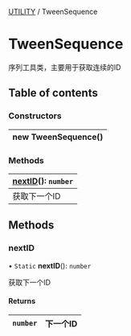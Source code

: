 [UTILITY](../groups/Core.UTILITY.md) / TweenSequence

# TweenSequence <Badge type="tip" text="Class" /> <Score text="TweenSequence" />

<p class="content-big">

序列工具类，主要用于获取连续的ID

</p>

## Table of contents

### Constructors <Score text="Constructors" /> 
| **new TweenSequence**()  |
| :----- |

### Methods <Score text="Methods" /> 
| **[nextID](mw.TweenSequence.md#nextid)**(): `number`  |
| :-----|
| 获取下一个ID|

## Methods

### nextID <Score text="nextID" /> 

• `Static` **nextID**(): `number` 

获取下一个ID

#### Returns

| `number` | 下一个ID |
| :------ | :------ |

